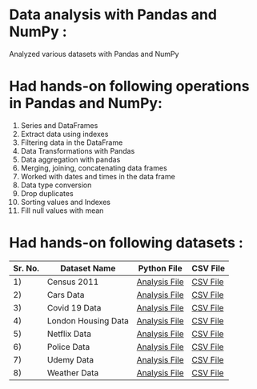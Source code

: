 # Data analysis with Pandas and NumPy :
Analyzed various datasets with Pandas and NumPy


# Had hands-on following operations in Pandas and NumPy:
1) Series and DataFrames
2) Extract data using indexes
3) Filtering data in the DataFrame
4) Data Transformations with Pandas 
5) Data aggregation with pandas
6) Merging, joining, concatenating data frames
7) Worked with dates and times in the data frame
8) Data type conversion
9) Drop duplicates
10) Sorting values and Indexes
11) Fill null values with mean

# Had hands-on following datasets :

|Sr. No.|Dataset Name|Python File|CSV File|
|-|-|-|-|
|1)| Census 2011 | [Analysis File](https://github.com/shubhammeshram01/Data-Analysis-with-Pandas-and-NumPy/blob/main/Census%202011%20Data%20Analysis.ipynb)|[CSV File](https://github.com/shubhammeshram01/Data-Analysis-with-Pandas-and-NumPy/blob/main/Census%202011.csv)|
|2)| Cars Data | [Analysis File](https://github.com/shubhammeshram01/Data-Analysis-with-Pandas-and-NumPy/blob/main/Car%20Data%20Analysis.ipynb)|[CSV File](https://github.com/shubhammeshram01/Data-Analysis-with-Pandas-and-NumPy/blob/main/Cars%20data.csv)|
|3)| Covid 19 Data | [Analysis File](https://github.com/shubhammeshram01/Data-Analysis-with-Pandas-and-NumPy/blob/main/Covid_19%20Data%20Analysis.ipynb)|[CSV File](https://github.com/shubhammeshram01/Data-Analysis-with-Pandas-and-NumPy/blob/main/Covid%2019%20data.csv)|
|4)| London Housing Data| [Analysis File](https://github.com/shubhammeshram01/Data-Analysis-with-Pandas-and-NumPy/blob/main/London%20Housing%20Analysis.ipynb)|[CSV File](https://github.com/shubhammeshram01/Data-Analysis-with-Pandas-and-NumPy/blob/main/London%20Housing%20data.csv)|
|5)| Netflix Data | [Analysis File]()|[CSV File](https://github.com/shubhammeshram01/Data-Analysis-with-Pandas-and-NumPy/blob/main/Netflix.csv)|
|6)| Police Data | [Analysis File](https://github.com/shubhammeshram01/Data-Analysis-with-Pandas-and-NumPy/blob/main/Police%20Data%20Analysis.ipynb)|[CSV File](https://github.com/shubhammeshram01/Data-Analysis-with-Pandas-and-NumPy/blob/main/Police%20data.csv)|
|7)| Udemy Data | [Analysis File]()|[CSV File](https://github.com/shubhammeshram01/Data-Analysis-with-Pandas-and-NumPy/blob/main/Udemy.csv)|
|8)| Weather Data | [Analysis File](https://github.com/shubhammeshram01/Data-Analysis-with-Pandas-and-NumPy/blob/main/Weather%20Data%20Analysis.ipynb)|[CSV File](https://github.com/shubhammeshram01/Data-Analysis-with-Pandas-and-NumPy/blob/main/Weather%20Data.csv)|


